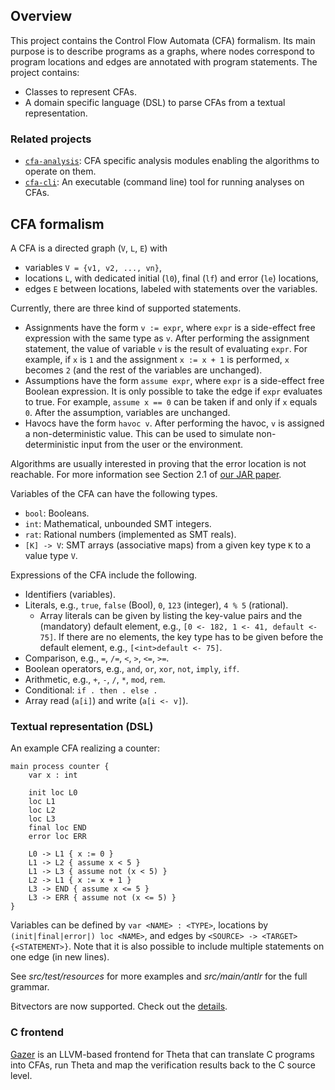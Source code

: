 ## Overview

This project contains the Control Flow Automata (CFA) formalism. Its main purpose is to describe programs as a graphs, where nodes correspond to program locations and edges are annotated with program statements.
The project contains:
* Classes to represent CFAs.
* A domain specific language (DSL) to parse CFAs from a textual representation.

### Related projects

* [`cfa-analysis`](../cfa-analysis/README.md): CFA specific analysis modules enabling the algorithms to operate on them.
* [`cfa-cli`](../cfa-cli/README.md): An executable (command line) tool for running analyses on CFAs.

## CFA formalism

A CFA is a directed graph (`V`, `L`, `E`) with

* variables `V = {v1, v2, ..., vn}`,
* locations `L`, with dedicated initial (`l0`), final (`lf`) and error (`le`) locations,
* edges `E` between locations, labeled with statements over the variables.

Currently, there are three kind of supported statements.
* Assignments have the form `v := expr`, where `expr` is a side-effect free expression with the same type as `v`.
After performing the assignment statement, the value of variable `v` is the result of evaluating `expr`.
For example, if `x` is `1` and the assignment `x := x + 1` is performed, `x` becomes `2` (and the rest of the variables are unchanged).
* Assumptions have the form `assume expr`, where `expr` is a side-effect free Boolean expression.
It is only possible to take the edge if `expr` evaluates to true.
For example, `assume x == 0` can be taken if and only if `x` equals `0`.
After the assumption, variables are unchanged.
* Havocs have the form `havoc v`.
After performing the havoc, `v` is assigned a non-deterministic value.
This can be used to simulate non-deterministic input from the user or the environment.

Algorithms are usually interested in proving that the error location is not reachable.
For more information see Section 2.1 of [our JAR paper](https://link.springer.com/content/pdf/10.1007%2Fs10817-019-09535-x.pdf).


Variables of the CFA can have the following types.
- `bool`: Booleans.
- `int`: Mathematical, unbounded SMT integers.
- `rat`: Rational numbers (implemented as SMT reals).
- `[K] -> V`: SMT arrays (associative maps) from a given key type `K` to a value type `V`.

Expressions of the CFA include the following.
- Identifiers (variables).
- Literals, e.g., `true`, `false` (Bool), `0`, `123` (integer), `4 % 5` (rational).
  - Array literals can be given by listing the key-value pairs and the (mandatory) default element, e.g., `[0 <- 182, 1 <- 41, default <- 75]`. If there are no elements, the key type has to be given before the default element, e.g., `[<int>default <- 75]`.
- Comparison, e.g., `=`, `/=`, `<`, `>`, `<=`, `>=`.
- Boolean operators, e.g., `and`, `or`, `xor`, `not`, `imply`, `iff`.
- Arithmetic, e.g., `+`, `-`, `/`, `*`, `mod`, `rem`.
- Conditional: `if . then . else .`
- Array read (`a[i]`) and write (`a[i <- v]`).

### Textual representation (DSL)

An example CFA realizing a counter:

```
main process counter {
    var x : int

    init loc L0
    loc L1
    loc L2
    loc L3
    final loc END
    error loc ERR

    L0 -> L1 { x := 0 }
    L1 -> L2 { assume x < 5 }
    L1 -> L3 { assume not (x < 5) }
    L2 -> L1 { x := x + 1 }
    L3 -> END { assume x <= 5 }
    L3 -> ERR { assume not (x <= 5) }
}
```

Variables can be defined by `var <NAME> : <TYPE>`, locations by `(init|final|error|) loc <NAME>`, and edges by `<SOURCE> -> <TARGET> {<STATEMENT>}`.
Note that it is also possible to include multiple statements on one edge (in new lines).

See _src/test/resources_ for more examples and _src/main/antlr_ for the full grammar.

Bitvectors are now supported. Check out the [details](doc/bitvectors.md).

### C frontend

[Gazer](https://github.com/FTSRG/gazer) is an LLVM-based frontend for Theta that can translate C programs into CFAs, run Theta and map the verification results back to the C source level.
